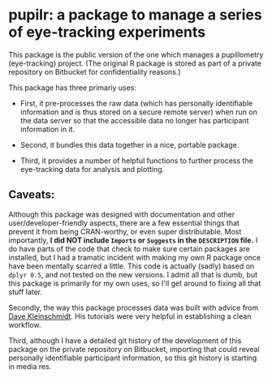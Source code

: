 # pupilr: a package to manage a series of eye-tracking experiments

This package is the public version of the one which manages a pupillometry (eye-tracking) project. (The original R package is stored as part of a private repository on Bitbucket for confidentiality reasons.)

This package has three primariy uses: 

 * First, it pre-processes the raw data (which has personally identifiable information and is thus stored on a secure remote server) when run on the data server so that the accessible data no longer has participant information in it. 
 
 * Second, it bundles this data together in a nice, portable package. 
 
 * Third, it provides a number of helpful functions to further process the eye-tracking data for analysis and plotting.
 
## Caveats:
 
Although this package was designed with documentation and other user/developer-friendly aspects, there are a few essential things that prevent it from being CRAN-worthy, or even super distributable.  Most importantly, **I did NOT include `Imports` or `Suggests` in the `DESCRIPTION` file.** I do have parts of the code that check to make sure certain packages are installed, but I had a tramatic incident with making my own R package once have been mentally scarred a little.  This code is actually (sadly) based on `dplyr 0.5`, and not tested on the new versions. I admit all that is dumb, but this package is primarily for my own uses, so I'll get around to fixing all that stuff later.

Secondly, the way this package processes data was built with advice from [Dave Kleinschmidt](http://www.davekleinschmidt.com/r-packages/). His tutorials were very helpful in establishing a clean workflow.

Third, although I have a detailed git history of the development of this package on the private repository on Bitbucket, importing that could reveal personally identifiable participant information, so this git history is starting in media res.

